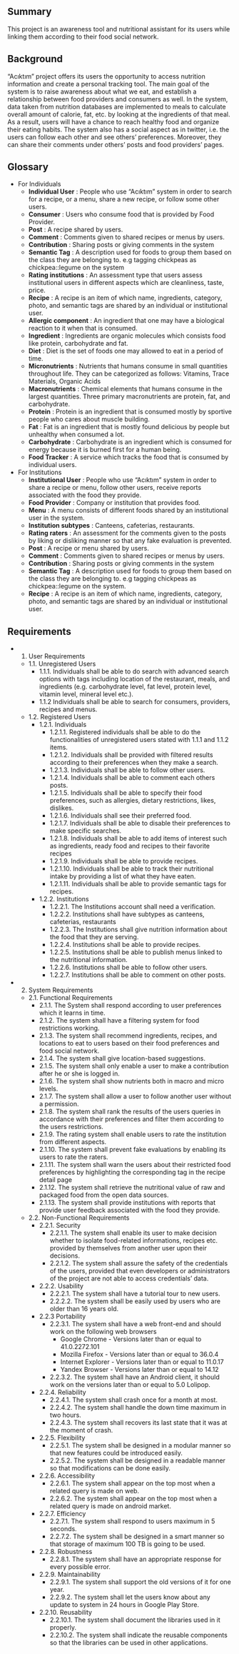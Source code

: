 ## Summary ##

This project is an awareness tool and nutritional assistant for its users while linking them according to their food social network.

## Background ##

“Acıktım” project offers its users the opportunity to access nutrition information and create a personal tracking tool. The main goal of the system is to raise awareness about what we eat, and establish a relationship between food providers and consumers as well. In the system, data taken from nutrition databases are implemented to meals to calculate overall amount of calorie, fat, etc. by looking at the ingredients of that meal. As a result, users will have a chance to reach healthy food and organize their eating habits. The system also has a social aspect as in twitter, i.e. the users can follow each other and see others’ preferences. Moreover, they can share their comments under others’ posts and food providers’ pages.

## Glossary ##

  * For Individuals
    * **Individual User** : People who use “Acıktım” system in order to search for a recipe, or a menu, share a new recipe, or follow some other users.
    * **Consumer** : Users who consume food that is provided by Food Provider.
    * **Post** : A recipe shared by users.
    * **Comment** : Comments given to shared recipes or menus by users.
    * **Contribution** : Sharing posts or giving comments in the system
    * **Semantic Tag** : A description used for foods to group them based on the class they are belonging to. e.g tagging chickpeas as chickpea::legume on the system
    * **Rating institutions** : An assessment type that users assess institutional users in different aspects which are cleanliness, taste, price.
    * **Recipe** : A recipe is an item of which name, ingredients, category, photo, and semantic tags are shared by an individual or institutional user.
    * **Allergic component** : An ingredient that one may have a biological reaction to it when that is consumed.
    * **Ingredient** : Ingredients are organic molecules which consists food like protein, carbohydrate and fat.
    * **Diet** : Diet is the set of foods one may allowed to eat in a period of time.
    * **Micronutrients** : Nutrients that humans consume in small quantities throughout life. They can be categorized as follows: Vitamins, Trace Materials, Organic Acids
    * **Macronutrients** : Chemical elements that humans consume in the largest quantities. Three primary macronutrients are protein, fat, and carbohydrate.
    * **Protein** : Protein is an ingredient that is consumed mostly by sportive people who cares about muscle building.
    * **Fat** : Fat is an ingredient that is mostly found delicious by people but unhealthy when consumed a lot.
    * **Carbohydrate** : Carbohydrate is an ingredient which is consumed for energy because it is burned first for a human being.
    * **Food Tracker** : A service which tracks the food that is consumed by individual users.
  * For Institutions
    * **Institutional User** : People who use “Acıktım” system in order to share a recipe or menu, follow other users, receive reports associated with the food they provide.
    * **Food Provider** : Company or institution that provides food.
    * **Menu** : A menu consists of different foods shared by an institutional user in the system.
    * **Institution subtypes** : Canteens, cafeterias, restaurants.
    * **Rating raters** : An assessment for the comments given to the posts by liking or disliking manner so that any fake evaluation is prevented.
    * **Post** : A recipe or menu shared by users.
    * **Comment** : Comments given to shared recipes or menus by users.
    * **Contribution** : Sharing posts or giving comments in the system
    * **Semantic Tag** : A description used for foods to group them based on the class they are belonging to. e.g tagging chickpeas as chickpea::legume on the system.
    * **Recipe** : A recipe is an item of which name, ingredients, category, photo, and semantic tags are shared by an individual or institutional user.

## Requirements ##

  * 1. User Requirements
    * 1.1. Unregistered Users
      * 1.1.1. Individuals shall be able to do search with advanced search options with tags including location of the restaurant, meals, and ingredients (e.g. carbohydrate level, fat level, protein level, vitamin level, mineral level etc.).
      * 1.1.2 Individuals shall be able to search for consumers, providers, recipes and menus.
    * 1.2. Registered Users
      * 1.2.1. Individuals
        * 1.2.1.1. Registered individuals shall be able to do the functionalities of unregistered users stated with 1.1.1 and 1.1.2 items.
        * 1.2.1.2. Individuals shall be provided with filtered results according to their preferences when they make a search.
        * 1.2.1.3. Individuals shall be able to follow other users.
        * 1.2.1.4. Individuals shall be able to comment each others posts.
        * 1.2.1.5. Individuals shall be able to specify their food preferences, such as allergies, dietary restrictions, likes, dislikes.
        * 1.2.1.6. Individuals shall see their preferred food.
        * 1.2.1.7. Individuals shall be able to disable their preferences to make specific searches.
        * 1.2.1.8. Individuals shall be able to add items of interest such as ingredients, ready food and recipes to their favorite recipes
        * 1.2.1.9. Individuals shall be able to provide recipes.
        * 1.2.1.10. Individuals shall be able to track their nutritional intake by providing a list of what they have eaten.
        * 1.2.1.11. Individuals shall be able to provide semantic tags for recipes.
      * 1.2.2. Institutions
        * 1.2.2.1. The Institutions account shall need a verification.
        * 1.2.2.2. Institutions shall have subtypes as canteens, cafeterias, restaurants
        * 1.2.2.3. The Institutions shall give nutrition information about the food that they are serving.
        * 1.2.2.4. Institutions shall be able to provide recipes.
        * 1.2.2.5. Institutions  shall be able to publish menus linked to the nutritional information.
        * 1.2.2.6. Institutions shall be able to follow other users.
        * 1.2.2.7. Institutions shall be able to comment on other posts.
  * 2. System Requirements
    * 2.1. Functional Requirements
      * 2.1.1. The System shall respond according to user preferences which it learns in time.
      * 2.1.2. The system shall have a filtering system for food restrictions working.
      * 2.1.3. The system shall recommend ingredients, recipes, and locations to eat to users based on their food preferences and food social network.
      * 2.1.4. The system shall give location-based suggestions.
      * 2.1.5. The system shall only enable a user to make a contribution after he or she is logged in.
      * 2.1.6. The system shall show nutrients both in macro and micro levels.
      * 2.1.7. The system shall allow a user to follow another user without a permission.
      * 2.1.8. The system shall rank the results of the users queries in accordance with their preferences and filter them according to the users restrictions.
      * 2.1.9. The rating system shall enable users to rate the institution from different aspects.
      * 2.1.10. The system shall prevent fake evaluations by enabling its users to rate the raters.
      * 2.1.11. The system shall warn the users about their restricted food preferences by highlighting the corresponding tag in the recipe detail page
      * 2.1.12. The system shall retrieve the nutritional value of raw and packaged food from the open data sources.
      * 2.1.13. The system shall provide institutions with reports that provide user feedback associated with the food they provide.
    * 2.2. Non-Functional Requirements
      * 2.2.1. Security
        * 2.2.1.1. The system shall enable its user to make decision whether to isolate food-related informations, recipes etc. provided by themselves from another user upon their decisions.
        * 2.2.1.2. The system shall assure the safety of the credentials of the users, provided that even developers or administrators of the project are not able to access credentials’ data.
      * 2.2.2. Usability
        * 2.2.2.1. The system shall have a tutorial tour to new users.
        * 2.2.2.2. The system shall be easily used by users who are older than 16 years old.
      * 2.2.3 Portability
        * 2.2.3.1. The system shall have a web front-end and should work on the following web browsers
          * Google Chrome - Versions later than or equal to 41.0.2272.101
          * Mozilla Firefox - Versions later than or equal to 36.0.4
          * Internet Explorer - Versions later than or equal to 11.0.17
          * Yandex Browser - Versions later than or equal to 14.12
        * 2.2.3.2. The system shall have an Android client, it should work on the versions later than or equal to 5.0 Lolipop.
      * 2.2.4. Reliability
        * 2.2.4.1. The system shall crash once for a month at most.
        * 2.2.4.2. The system shall handle the down time maximum in two hours.
        * 2.2.4.3. The system shall recovers its last state that it was at the moment of crash.
      * 2.2.5. Flexibility
        * 2.2.5.1. The system shall be designed in a modular manner so that new features could be introduced easily.
        * 2.2.5.2. The system shall be designed in a readable manner so that modifications can be done easily.
      * 2.2.6. Accessibility
        * 2.2.6.1. The system shall appear on the top most when a related query is made on web.
        * 2.2.6.2. The system shall appear on the top most when a related query is made on android market.
      * 2.2.7. Efficiency
        * 2.2.7.1. The system shall respond to users maximum in 5 seconds.
        * 2.2.7.2. The system shall be designed in a smart manner so that storage of maximum 100 TB is going to be used.
      * 2.2.8. Robustness
        * 2.2.8.1. The system shall have an appropriate response for every possible error.
      * 2.2.9. Maintainability
        * 2.2.9.1. The system shall support the old versions of it for one year.
        * 2.2.9.2. The system shall let the users know about any update to system in 24 hours in Google Play Store.
      * 2.2.10. Reusability
        * 2.2.10.1. The system shall document the libraries used in it properly.
        * 2.2.10.2. The system shall indicate the reusable components so that the libraries can be used in other applications.